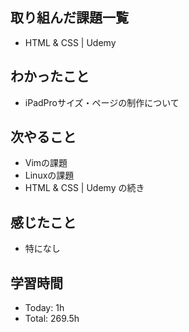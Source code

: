 ## 取り組んだ課題一覧
- HTML & CSS | Udemy
## わかったこと
- iPadProサイズ・ページの制作について
## 次やること
- Vimの課題
- Linuxの課題
- HTML & CSS | Udemy の続き
## 感じたこと
- 特になし
## 学習時間
- Today: 1h
- Total: 269.5h
